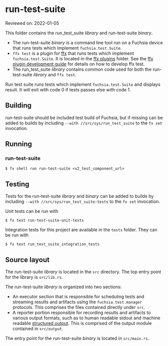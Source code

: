 # run-test-suite

Reviewed on: 2022-01-05

This folder contains the run_test_suite *library* and run-test-suite *binary*.

* The run-test-suite *binary* is a command line tool run on a Fuchsia device that runs
tests which implement `fuchsia.test.Suite`.
* `ffx test` is a plugin for [ffx][ffx] that runs tests which implement
`fuchsia.test.Suite`. It is located in the [ffx plugins][ffx-plugins] folder. See the
[ffx plugin development guide][ffx-dev-guide] for details on how to develop ffx test.
* The run_test_suite *library* contains common code used for both the run-test-suite
*library* and `ffx test`.

Run test suite runs tests which implement `fuchsia.test.Suite` and displays result.
It will exit with code 0 if tests passes else with code 1.

## Building

run-test-suite should be included test build of Fuchsia, but if missing
can be added to builds by including `--with //src/sys/run_test_suite` to the
`fx set` invocation.

## Running

### run-test-suite

```
$ fx shell run run-test-suite <v2_test_component_url>
```

## Testing

Tests for the run-test-suite *library* and *binary* can be added to builds by
including `--with //src/sys/run_test_suite:tests` to the `fx set` invocation.

Unit tests can be run with

```
$ fx test run-test-suite-unit-tests
```

Integration tests for this project are available in the `tests` folder. They can
be run with

```
$ fx test run_test_suite_integration_tests
```

## Source layout

The run-test-suite *library* is located in the `src` directory. The top entry
point for the library is `src/lib.rs`.

The run-test-suite *library* is organized into two sections:
 * An executor section that is responsible for scheduling tests and streaming
 results and artifacts using the `fuchsia.test.manager` protocols. This
 comprises the files contained directly under `src`.
 * A reporter portion responsible for recording results and artifacts to
 various output formats, such as to human readable stdout and machine readable
 [structured output][structured-output]. This is comprised of the output module
 contained in `src/output`.

The entry point for the run-test-suite *binary* is located in `src/main.rs`.

[ffx]: /docs/development/tools/ffx/overview.md
[ffx-dev-guide]: /docs/development/tools/development/plugins.md
[ffx-plugins]: /src/developer/ffx/plugins/test
[structured-output]: /src/sys/run_test_suite/directory/README.md
